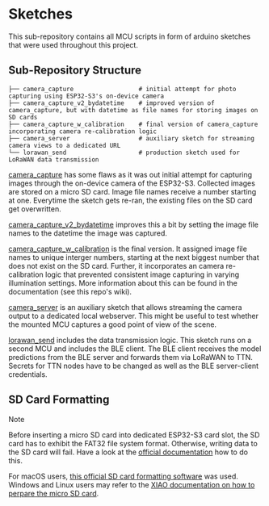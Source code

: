 # Sketches

This sub-repository contains all MCU scripts in form of arduino sketches that were used throughout this project.

## Sub-Repository Structure

```text
├── camera_capture                  # initial attempt for photo capturing using ESP32-S3's on-device camera
├── camera_capture_v2_bydatetime    # improved version of camera_capture, but with datetime as file names for storing images on SD cards
├── camera_capture_w_calibration    # final version of camera_capture incorporating camera re-calibration logic
├── camera_server                   # auxiliary sketch for streaming camera views to a dedicated URL
└── lorawan_send                    # production sketch used for LoRaWAN data transmission
```

[camera_capture](./camera_capture/) has some flaws as it was out initial attempt for capturing images through the on-device camera of the ESP32-S3. Collected images are stored on a micro SD card. Image file names receive a number starting at one. Everytime the sketch gets re-ran, the existing files on the SD card get overwritten.

[camera_capture_v2_bydatetime](./camera_capture_v2_bydatetime/) improves this a bit by setting the image file names to the datetime the image was captured.

[camera_capture_w_calibration](./camera_capture_w_calibration/) is the final version. It assigned image file names to unique interger numbers, starting at the next biggest number that does not exist on the SD card. Further, it incorporates an camera re-calibration logic that prevented consistent image capturing in varying illumination settings. More information about this can be found in the documentation (see this repo's wiki).

[camera_server](./camera_server/) is an auxiliary sketch that allows streaming the camera output to a dedicated local webserver. This might be useful to test whether the mounted MCU captures a good point of view of the scene.

[lorawan_send](./lorawan_send/) includes the data transmission logic. This sketch runs on a second MCU and includes the BLE client. The BLE client receives the model predictions from the BLE server and forwards them via LoRaWAN to TTN. Secrets for TTN nodes have to be changed as well as the BLE server-client credentials.


## SD Card Formatting

> [!NOTE]  
> Before inserting a micro SD card into dedicated ESP32-S3 card slot, the SD card has to exhibit the FAT32 file system format. Otherwise, writing data to the SD card will fail. Have a look at the [official documentation](https://wiki.seeedstudio.com/xiao_esp32s3_sense_filesystem/#prepare-the-microsd-card) how to do this.

For macOS users, [this official SD card formatting software](https://www.sdcard.org/downloads/formatter/sd-memory-card-formatter-for-mac-download/) was used. Windows and Linux users may refer to the [XIAO documentation on how to perpare the micro SD card](https://wiki.seeedstudio.com/xiao_esp32s3_sense_filesystem/#prepare-the-microsd-card).
